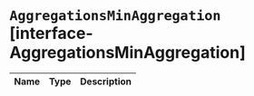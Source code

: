 # `AggregationsMinAggregation` [interface-AggregationsMinAggregation]

| Name | Type | Description |
| - | - | - |
